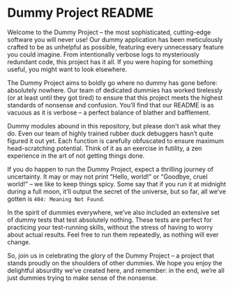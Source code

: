 # Dummy Project README

Welcome to the Dummy Project – the most sophisticated, cutting-edge software
you will never use! Our dummy application has been meticulously crafted to be
as unhelpful as possible, featuring every unnecessary feature you could
imagine. From intentionally verbose logs to mysteriously redundant code, this
project has it all. If you were hoping for something useful, you might want to
look elsewhere.

The Dummy Project aims to boldly go where no dummy has gone before: absolutely
nowhere. Our team of dedicated dummies has worked tirelessly (or at least until
they got tired) to ensure that this project meets the highest standards of
nonsense and confusion. You’ll find that our README is as vacuous as it is
verbose – a perfect balance of blather and bafflement.

Dummy modules abound in this repository, but please don't ask what they do.
Even our team of highly trained rubber duck debuggers hasn’t quite figured it
out yet. Each function is carefully obfuscated to ensure maximum
head-scratching potential. Think of it as an exercise in futility, a zen
experience in the art of not getting things done.

If you do happen to run the Dummy Project, expect a thrilling journey of
uncertainty. It may or may not print “Hello, world!” or “Goodbye, cruel world!”
– we like to keep things spicy. Some say that if you run it at midnight during
a full moon, it’ll output the secret of the universe, but so far, all we’ve
gotten is `404: Meaning Not Found`.

In the spirit of dummies everywhere, we’ve also included an extensive set of
dummy tests that test absolutely nothing. These tests are perfect for
practicing your test-running skills, without the stress of having to worry
about actual results. Feel free to run them repeatedly, as nothing will ever
change.

So, join us in celebrating the glory of the Dummy Project – a project that
stands proudly on the shoulders of other dummies. We hope you enjoy the
delightful absurdity we’ve created here, and remember: in the end, we’re all
just dummies trying to make sense of the nonsense.
